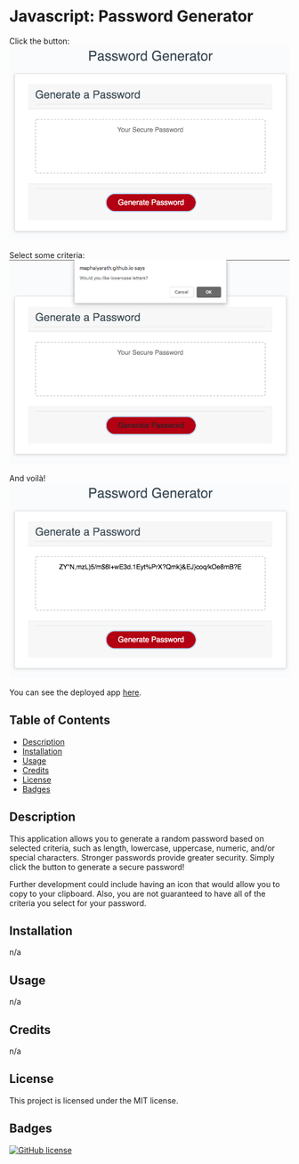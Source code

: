 # Javascript: Password Generator

Click the button:
![Password Generator](./assets/pic1.png)

Select some criteria:
![Select Criteria](./assets/pic2.png)

And voilà!
![Voilà!](./assets/pic3.png)

You can see the deployed app [here](https://maphaiyarath.github.io/password-generator/).

## Table of Contents
* [Description](#description)
* [Installation](#installation)
* [Usage](#usage)
* [Credits](#credits)
* [License](#license)
* [Badges](#badges)

## Description
This application allows you to generate a random password based on selected criteria, such as length, lowercase, uppercase, numeric, and/or special characters. Stronger passwords provide greater security. Simply click the button to generate a secure password!

Further development could include having an icon that would allow you to copy to your clipboard. Also, you are not guaranteed to have all of the criteria you select for your password.

## Installation
n/a

## Usage
n/a

## Credits
n/a

## License
This project is licensed under the MIT license.

## Badges
[![GitHub license](https://img.shields.io/badge/license-MIT-blue.svg)](https://github.com/maphaiyarath/password-generator)